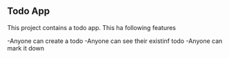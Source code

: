 ## Todo App

This project contains a todo app.
This ha following features 

-Anyone can create a todo
-Anyone can see their existinf todo
-Anyone can mark it down